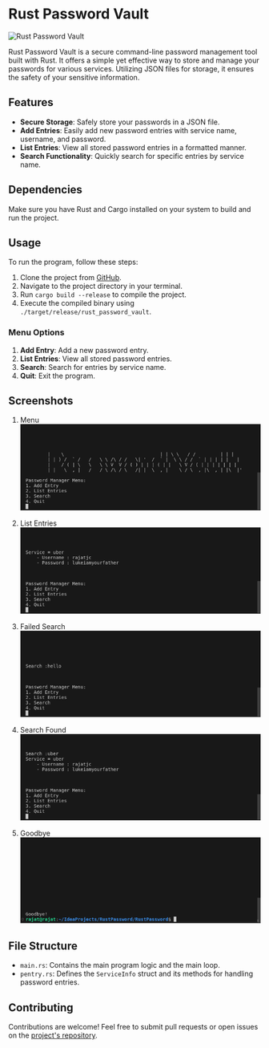 # Rust Password Vault

![Rust Password Vault](https://github.com/rajatjc/RustPassword/raw/main/images/rust_password_vault.png)

Rust Password Vault is a secure command-line password management tool built with Rust. It offers a simple yet effective way to store and manage your passwords for various services. Utilizing JSON files for storage, it ensures the safety of your sensitive information.

## Features

- **Secure Storage**: Safely store your passwords in a JSON file.
- **Add Entries**: Easily add new password entries with service name, username, and password.
- **List Entries**: View all stored password entries in a formatted manner.
- **Search Functionality**: Quickly search for specific entries by service name.

## Dependencies

Make sure you have Rust and Cargo installed on your system to build and run the project.

## Usage

To run the program, follow these steps:

1. Clone the project from [GitHub](https://github.com/rajatjc/RustPassword).
2. Navigate to the project directory in your terminal.
3. Run `cargo build --release` to compile the project.
4. Execute the compiled binary using `./target/release/rust_password_vault`.

### Menu Options

1. **Add Entry**: Add a new password entry.
2. **List Entries**: View all stored password entries.
3. **Search**: Search for entries by service name.
4. **Quit**: Exit the program.

## Screenshots

1. Menu
   ![Menu](https://github.com/rajatjc/RustPassword/blob/main/raw/main/images/1.png)

2. List Entries
   ![List Entries](https://github.com/rajatjc/RustPassword/blob/main/raw/main/images/2.png)

3. Failed Search
   ![Failed Search](https://github.com/rajatjc/RustPassword/blob/main/raw/main/images/3.png)

4. Search Found
   ![Search Found](https://github.com/rajatjc/RustPassword/blob/main/raw/main/images/4.png)

5. Goodbye
   ![Goodbye](https://github.com/rajatjc/RustPassword/blob/main/raw/main/images/5.png)

## File Structure

- `main.rs`: Contains the main program logic and the main loop.
- `pentry.rs`: Defines the `ServiceInfo` struct and its methods for handling password entries.

## Contributing

Contributions are welcome! Feel free to submit pull requests or open issues on the [project's repository](https://github.com/rajatjc/RustPassword).
